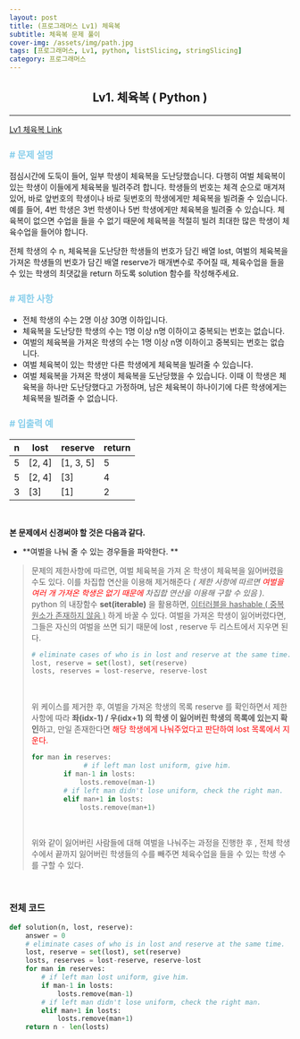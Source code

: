 ```yaml
---
layout: post
title: (프로그래머스 Lv1) 체육복
subtitle: 체육복 문제 풀이
cover-img: /assets/img/path.jpg
tags: [프로그래머스, Lv1, python, listSlicing, stringSlicing]
category: 프로그래머스
---
```


<center>
  <h2>
    Lv1. 체육복 ( Python )
  </h2>
</center>


------

[Lv1 체육복 Link](https://programmers.co.kr/learn/courses/30/lessons/42862)

### <span style="color:skyblue"># 문제 설명</span>

점심시간에 도둑이 들어, 일부 학생이 체육복을 도난당했습니다. 다행히 여벌 체육복이 있는 학생이 이들에게 체육복을 빌려주려 합니다. 학생들의 번호는 체격 순으로 매겨져 있어, 바로 앞번호의 학생이나 바로 뒷번호의 학생에게만 체육복을 빌려줄 수 있습니다. 예를 들어, 4번 학생은 3번 학생이나 5번 학생에게만 체육복을 빌려줄 수 있습니다. 체육복이 없으면 수업을 들을 수 없기 때문에 체육복을 적절히 빌려 최대한 많은 학생이 체육수업을 들어야 합니다.

전체 학생의 수 n, 체육복을 도난당한 학생들의 번호가 담긴 배열 lost, 여벌의 체육복을 가져온 학생들의 번호가 담긴 배열 reserve가 매개변수로 주어질 때, 체육수업을 들을 수 있는 학생의 최댓값을 return 하도록 solution 함수를 작성해주세요.

### <span style="color:skyblue"># 제한 사항</span>

- 전체 학생의 수는 2명 이상 30명 이하입니다.
- 체육복을 도난당한 학생의 수는 1명 이상 n명 이하이고 중복되는 번호는 없습니다.
- 여벌의 체육복을 가져온 학생의 수는 1명 이상 n명 이하이고 중복되는 번호는 없습니다.
- 여벌 체육복이 있는 학생만 다른 학생에게 체육복을 빌려줄 수 있습니다.
- 여벌 체육복을 가져온 학생이 체육복을 도난당했을 수 있습니다. 이때 이 학생은 체육복을 하나만 도난당했다고 가정하며, 남은 체육복이 하나이기에 다른 학생에게는 체육복을 빌려줄 수 없습니다.

### <span style="color:skyblue"># 입출력 예</span>

| n    | lost   | reserve   | return |
| ---- | ------ | --------- | ------ |
| 5    | [2, 4] | [1, 3, 5] | 5      |
| 5    | [2, 4] | [3]       | 4      |
| 3    | [3]    | [1]       | 2      |

<br>

 **본 문제에서 신경써야 할 것은 다음과 같다.**

- **여벌을 나눠 줄 수 있는 경우들을 파악한다. **

>  문제의 제한사항에 따르면, 여벌 체육복을 가져 온 학생이 체육복을 잃어버렸을 수도 있다. 이를 차집합 연산을 이용해 제거해준다 *( 제한 사항에 따르면 <span style="color:red">여벌을 여러 개 가져온 학생은 없기 때문에</span> 차집합 연산을 이용해 구할 수 있음 )*. python 의 내장함수 **set(iterable)** 을 활용하면, <u>이터러블을 hashable ( 중복 원소가 존재하지 않음 )</u> 하게 바꿀 수 있다. 여벌을 가져온 학생이 잃어버렸다면, 그들은 자신의 여벌을 쓰면 되기 때문에 lost , reserve 두 리스트에서 지우면 된다.
>
>  ```python
>  # eliminate cases of who is in lost and reserve at the same time.
>  lost, reserve = set(lost), set(reserve)
>  losts, reserves = lost-reserve, reserve-lost
>  ```
>
>  <br>
>
>  위 케이스를 제거한 후, 여벌을 가져온 학생의 목록 reserve 를 확인하면서 제한사항에 따라 **좌(idx-1) / 우(idx+1) 의 학생 이 잃어버린 학생의 목록에 있는지 확인**하고, 만일 존재한다면 <span style="color:red">해당 학생에게 나눠주었다고 판단하여 lost 목록에서 지운다.</span> 
>
>  ```python
>  for man in reserves:
>  				# if left man lost uniform, give him.
>          if man-1 in losts:
>              losts.remove(man-1)
>          # if left man didn't lose uniform, check the right man.
>          elif man+1 in losts:
>              losts.remove(man+1)
>  ```
>
>  <br>
>
>  위와 같이 잃어버린 사람들에 대해 여벌을 나눠주는 과정을 진행한 후 , 전체 학생 수에서 끝까지 잃어버린 학생들의 수를 빼주면 체육수업을 들을 수 있는 학생 수를 구할 수 있다.

<br>

### 전체 코드

```python
def solution(n, lost, reserve):
    answer = 0
    # eliminate cases of who is in lost and reserve at the same time.
    lost, reserve = set(lost), set(reserve)
    losts, reserves = lost-reserve, reserve-lost
    for man in reserves:
        # if left man lost uniform, give him.
        if man-1 in losts:
            losts.remove(man-1)
        # if left man didn't lose uniform, check the right man.
        elif man+1 in losts:
            losts.remove(man+1)
    return n - len(losts)
```

